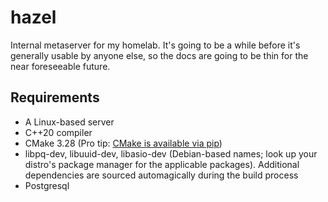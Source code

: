 # hazel


Internal metaserver for my homelab. It's going to be a while before it's generally usable by anyone else, so the docs are going to be thin for the near foreseeable future.

## Requirements

 * A Linux-based server
 * C++20 compiler
 * CMake 3.28 (Pro tip: [CMake is available via pip](https://pypi.org/project/cmake/))
 * libpq-dev, libuuid-dev, libasio-dev (Debian-based names; look up your distro's package manager for the applicable packages). Additional dependencies are sourced automagically during the build process
 * Postgresql
